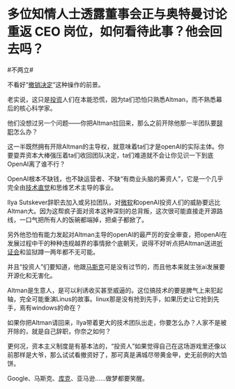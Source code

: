 # 多位知情人士透露董事会正与奥特曼讨论重返 CEO 岗位，如何看待此事？他会回去吗？

\#不两立#

不看好“[撤销决定](https://www.zhihu.com/search?q=撤销决定&search_source=Entity&hybrid_search_source=Entity&hybrid_search_extra={"sourceType"%3A"answer"%2C"sourceId"%3A3294551660})”这种操作的前景。

老实说，这只是[投资](https://www.zhihu.com/search?q=投资&search_source=Entity&hybrid_search_source=Entity&hybrid_search_extra={"sourceType"%3A"answer"%2C"sourceId"%3A3294551660})人们在本能恐慌，因为ta们恐怕只熟悉Altman，而不熟悉幕后的核心科学家。

他们没想过另一个问题——你把Altman拉回来，那么之前开除他那一半团队要[辞职](https://www.zhihu.com/search?q=辞职&search_source=Entity&hybrid_search_source=Entity&hybrid_search_extra={"sourceType"%3A"answer"%2C"sourceId"%3A3294551660})怎么办？

这一半既然拥有开除Altman的主导权，就意味着ta们才是openAI的实际主体。你要耍弄资本大棒强压着ta们收回团队决定，ta们难道就不会让你见识一下到底OpenAI离了谁不行？

OpenAI根本不缺钱，也不缺运营者、不缺“有商业头脑的筹资人”，它是一个几乎完全由[技术直觉](https://www.zhihu.com/search?q=技术直觉&search_source=Entity&hybrid_search_source=Entity&hybrid_search_extra={"sourceType"%3A"answer"%2C"sourceId"%3A3294551660})和思维艺术主导的事业。

Ilya Sutskever辞职去加入或另拉团队，对[微软](https://www.zhihu.com/search?q=微软&search_source=Entity&hybrid_search_source=Entity&hybrid_search_extra={"sourceType"%3A"answer"%2C"sourceId"%3A3294551660})和openAI投资人们的威胁要远比Altman大。因为这帮疯子面对资本这种深刻的总背叛，这次很可能直接走开源路线，一口气把所有人的饭碗都端掉，把桌子都掀了。

另外他恐怕有能力发起对Altman主导的openAI的最严厉的安全审查，把openAI在发展过程中干的种种违规越界的事情掀个底朝天，说得不好听点把Altman送进[听证会](https://www.zhihu.com/search?q=听证会&search_source=Entity&hybrid_search_source=Entity&hybrid_search_extra={"sourceType"%3A"answer"%2C"sourceId"%3A3294551660})和监狱蹲一两年都不无可能。

并且“投资人”们要知道，他跟[马斯克](https://www.zhihu.com/search?q=马斯克&search_source=Entity&hybrid_search_source=Entity&hybrid_search_extra={"sourceType"%3A"answer"%2C"sourceId"%3A3294551660})可是没有过节的，而且他本来就主张ai发展要开源化和无害化。

Altman是生意人，是可以利诱收买甚至威逼的。这位搞技术的要是脾气上来犯起轴，完全可能重演Linus的故事。linux那是没有抢到先手，如果历史让它抢到先手，焉有windows的命在？

如果你把Altman请回来，Ilya带着更大的技术团队出走，你要怎么办？人家不是被开除的，就是自己辞职，你奈之如何？

更何况，资本主义制度是有基本法的，“投资人”如果觉得自己在这场游戏里还像以前那样是大爷，那么试试看撤资好了，那可真是满城尽带黄金甲，史无前例的大馅饼。

Google、马斯克、[库克](https://www.zhihu.com/search?q=库克&search_source=Entity&hybrid_search_source=Entity&hybrid_search_extra={"sourceType"%3A"answer"%2C"sourceId"%3A3294551660})、亚马逊……做梦都要笑醒。

